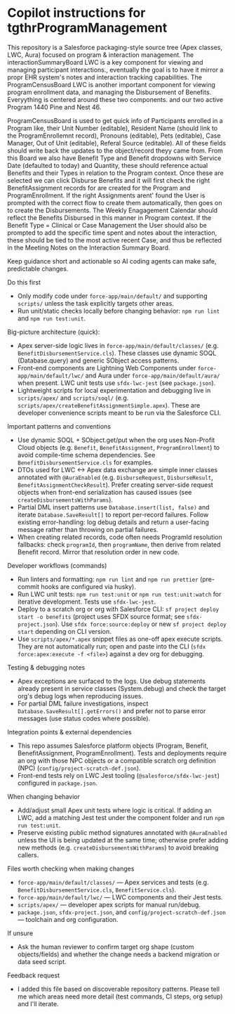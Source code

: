 # Copilot instructions for tgthrProgramManagement

This repository is a Salesforce packaging-style source tree (Apex classes, LWC, Aura) focused on program & interaction management.
The interactionSummaryBoard LWC is a key component for viewing and managing participant interactions., eventually the goal is to have it mirror a propr EHR system's notes and interaction tracking capabilities.
The ProgramCensusBoard LWC is another important component for viewing program enrollment data, and managing the Disbursement of Benefits. Everyything is centered around these two components. and our two active Program 1440 Pine and Nest 46.

ProgramCensusBoard is used to get quick info of Participants enrolled in a Program like, their Unit Number (editable), Resident Name (should link to the ProgramEnrollemnt record), Pronouns (editable), Pets (editable), Case Manager, Out of Unit (editable), Referal Source (editable). All of these fields should write back the updates to the object/record theyy came from.
From this Board we also have Benefit Type and Benefit dropdowns with Service Date (defaulted to today) and Quantity, these should reference actual Benefits and their Types in relation to the Program context. Once these are selected we can click Disburse Benefits and it will first check the right BenefitAssignment records for are created for the Program and ProgramEnrollment. If the right Assignments arent' found the User is prompted with the correct flow to create them automatically, then goes on to create the Disbursements.
The Weekly Enagagement Calendar should reflect the Benefits Disbursed in this manner in Program context. If the Benefit Type = Clinical or Case Management the User should also be prompted to add the specific time spent and notes about the interaction, these should be tied to the most active recent Case, and thus be reflected in the Meeting Notes on the Interaction Summary Board.

Keep guidance short and actionable so AI coding agents can make safe, predictable changes.

Do this first

- Only modify code under `force-app/main/default/` and supporting `scripts/` unless the task explicitly targets other areas.
- Run unit/static checks locally before changing behavior: `npm run lint` and `npm run test:unit`.

Big-picture architecture (quick):

- Apex server-side logic lives in `force-app/main/default/classes/` (e.g. `BenefitDisbursementService.cls`). These classes use dynamic SOQL (Database.query) and generic SObject access patterns.
- Front-end components are Lightning Web Components under `force-app/main/default/lwc/` and Aura under `force-app/main/default/aura/` when present. LWC unit tests use `sfdx-lwc-jest` (see `package.json`).
- Lightweight scripts for local experimentation and debugging live in `scripts/apex/` and `scripts/soql/` (e.g. `scripts/apex/createBenefitAssignmentSimple.apex`). These are developer convenience scripts meant to be run via the Salesforce CLI.

Important patterns and conventions

- Use dynamic SOQL + SObject.get/put when the org uses Non-Profit Cloud objects (e.g. `Benefit`, `BenefitAssignment`, `ProgramEnrollment`) to avoid compile-time schema dependencies. See `BenefitDisbursementService.cls` for examples.
- DTOs used for LWC <-> Apex data exchange are simple inner classes annotated with `@AuraEnabled` (e.g. `DisburseRequest`, `DisburseResult`, `BenefitAssignmentCheckResult`). Prefer creating server-side request objects when front-end serialization has caused issues (see `createDisbursementsWithParams`).
- Partial DML insert patterns use `Database.insert(list, false)` and iterate `Database.SaveResult[]` to report per-record failures. Follow existing error-handling: log debug details and return a user-facing message rather than throwing on partial failures.
- When creating related records, code often needs ProgramId resolution fallbacks: check `programId`, then `programName`, then derive from related Benefit record. Mirror that resolution order in new code.

Developer workflows (commands)

- Run linters and formatting: `npm run lint` and `npm run prettier` (pre-commit hooks are configured via husky).
- Run LWC unit tests: `npm run test:unit` or `npm run test:unit:watch` for iterative development. Tests use `sfdx-lwc-jest`.
- Deploy to a scratch org or org with Salesforce CLI: `sf project deploy start -o benefits` (project uses SFDX source format; see `sfdx-project.json`). Use `sfdx force:source:deploy` or new `sf project deploy start` depending on CLI version.
- Use `scripts/apex/*.apex` snippet files as one-off apex execute scripts. They are not automatically run; open and paste into the CLI (`sfdx force:apex:execute -f <file>`) against a dev org for debugging.

Testing & debugging notes

- Apex exceptions are surfaced to the logs. Use debug statements already present in service classes (System.debug) and check the target org's debug logs when reproducing issues.
- For partial DML failure investigations, inspect `Database.SaveResult[].getErrors()` and prefer not to parse error messages (use status codes where possible).

Integration points & external dependencies

- This repo assumes Salesforce platform objects (Program, Benefit, BenefitAssignment, ProgramEnrollment). Tests and deployments require an org with those NPC objects or a compatible scratch org definition (NPC) (`config/project-scratch-def.json`).
- Front-end tests rely on LWC Jest tooling (`@salesforce/sfdx-lwc-jest`) configured in `package.json`.

When changing behavior

- Add/adjust small Apex unit tests where logic is critical. If adding an LWC, add a matching Jest test under the component folder and run `npm run test:unit`.
- Preserve existing public method signatures annotated with `@AuraEnabled` unless the UI is being updated at the same time; otherwise prefer adding new methods (e.g. `createDisbursementsWithParams`) to avoid breaking callers.

Files worth checking when making changes

- `force-app/main/default/classes/` — Apex services and tests (e.g. `BenefitDisbursementService.cls`, `BenefitService.cls`).
- `force-app/main/default/lwc/` — LWC components and their Jest tests.
- `scripts/apex/` — developer apex scripts for manual run/debug.
- `package.json`, `sfdx-project.json`, and `config/project-scratch-def.json` — toolchain and org configuration.

If unsure

- Ask the human reviewer to confirm target org shape (custom objects/fields) and whether the change needs a backend migration or data seed script.

Feedback request

- I added this file based on discoverable repository patterns. Please tell me which areas need more detail (test commands, CI steps, org setup) and I'll iterate.
